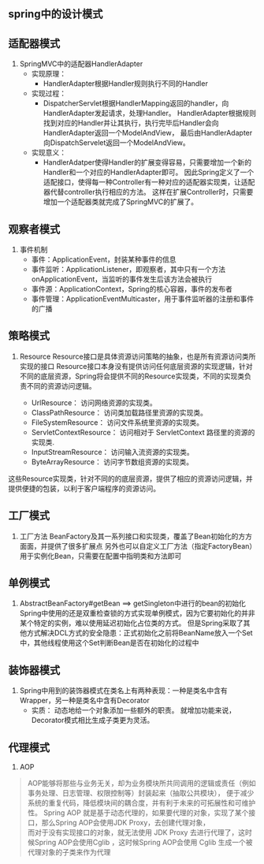 spring中的设计模式
------------

## 适配器模式

1. SpringMVC中的适配器HandlerAdapter
   * 实现原理：
     * HandlerAdapter根据Handler规则执行不同的Handler
   * 实现过程：
     * DispatcherServlet根据HandlerMapping返回的handler，向HandlerAdapter发起请求，处理Handler。
       HandlerAdapter根据规则找到对应的Handler并让其执行，执行完毕后Handler会向HandlerAdapter返回一个ModelAndView，
       最后由HandlerAdapter向DispatchServelet返回一个ModelAndView。
   * 实现意义：
     * HandlerAdatper使得Handler的扩展变得容易，只需要增加一个新的Handler和一个对应的HandlerAdapter即可。
       因此Spring定义了一个适配接口，使得每一种Controller有一种对应的适配器实现类，让适配器代替controller执行相应的方法。
       这样在扩展Controller时，只需要增加一个适配器类就完成了SpringMVC的扩展了。


## 观察者模式

1. 事件机制
   * 事件：ApplicationEvent，封装某种事件的信息
   * 事件监听：ApplicationListener，即观察者，其中只有一个方法onApplicationEvent，当监听的事件发生后该方法会被执行
   * 事件源：ApplicationContext，Spring的核心容器，事件的发布者
   * 事件管理：ApplicationEventMulticaster，用于事件监听器的注册和事件的广播

## 策略模式

1. Resource
Resource接口是具体资源访问策略的抽象，也是所有资源访问类所实现的接口
Resource接口本身没有提供访问任何底层资源的实现逻辑，针对不同的底层资源，Spring将会提供不同的Resource实现类，不同的实现类负责不同的资源访问逻辑。

   * UrlResource： 访问网络资源的实现类。
   * ClassPathResource： 访问类加载路径里资源的实现类。
   * FileSystemResource： 访问文件系统里资源的实现类。
   * ServletContextResource： 访问相对于 ServletContext 路径里的资源的实现类.
   * InputStreamResource： 访问输入流资源的实现类。
   * ByteArrayResource： 访问字节数组资源的实现类。

这些Resource实现类，针对不同的的底层资源，提供了相应的资源访问逻辑，并提供便捷的包装，以利于客户端程序的资源访问。

## 工厂模式

1. 工厂方法
BeanFactory及其一系列接口和实现类，覆盖了Bean初始化的方方面面，并提供了很多扩展点
另外也可以自定义工厂方法（指定FactoryBean）用于实例化Bean，只需要在配置中指明类和方法即可

## 单例模式

1. AbstractBeanFactory#getBean ==> getSingleton中进行的bean的初始化
Spring中使用的还是双重检查锁的方式实现单例模式，因为它要初始化的并非某个特定的实例，难以使用延迟初始化占位类的方式。
但是Spring采取了其他方式解决DCL方式的安全隐患：正式初始化之前将BeanName放入一个Set中，其他线程使用这个Set判断Bean是否在初始化的过程中

## 装饰器模式

1. Spring中用到的装饰器模式在类名上有两种表现：一种是类名中含有Wrapper，另一种是类名中含有Decorator
   * 实质：
     动态地给一个对象添加一些额外的职责。
     就增加功能来说，Decorator模式相比生成子类更为灵活。

## 代理模式

1. AOP
> AOP能够将那些与业务无关，却为业务模块所共同调用的逻辑或责任（例如事务处理、日志管理、权限控制等）封装起来（抽取公共模块），
  便于减少系统的重复代码，降低模块间的耦合度，并有利于未来的可拓展性和可维护性。
> Spring AOP 就是基于动态代理的，如果要代理的对象，实现了某个接口，那么Spring AOP会使用JDK Proxy，去创建代理对象，  
  而对于没有实现接口的对象，就无法使用 JDK Proxy 去进行代理了，这时候Spring AOP会使用Cglib ，这时候Spring AOP会使用 Cglib 生成一个被代理对象的子类来作为代理




















